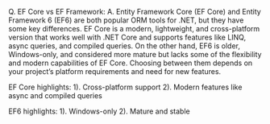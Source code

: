 Q. EF Core vs EF Framework:
A. Entity Framework Core (EF Core) and Entity Framework 6 (EF6) are both popular ORM tools for .NET, but they have some key differences. EF Core is a modern, lightweight, and cross-platform version that works well with .NET Core and supports features like LINQ, async queries, and compiled queries. On the other hand, EF6 is older, Windows-only, and considered more mature but lacks some of the flexibility and modern capabilities of EF Core. Choosing between them depends on your project’s platform requirements and need for new features.

EF Core highlights:
1). Cross-platform support
2). Modern features like async and compiled queries

EF6 highlights:
1). Windows-only
2). Mature and stable
